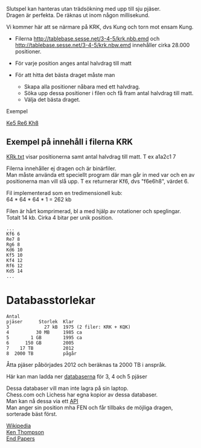 Slutspel kan hanteras utan trädsökning med upp till sju pjäser.  
Dragen är perfekta. 
De räknas ut inom någon millisekund.  

Vi kommer här att se närmare på KRK, dvs Kung och torn mot ensam Kung.

* Filerna http://tablebase.sesse.net/3-4-5/krk.nbb.emd och http://tablebase.sesse.net/3-4-5/krk.nbw.emd innehåller cirka 28.000 positioner.

* För varje position anges antal halvdrag till matt 
* För att hitta det bästa draget måste man
    * Skapa alla positioner nåbara med ett halvdrag.
    * Söka upp dessa positioner i filen och få fram antal halvdrag till matt.
    * Välja det bästa draget. 

Exempel 

[Ke5 Re6 Kh8](https://syzygy-tables.info/?fen=7k/8/4R3/4K3/8/8/8/8_w_-_-_0_1)

## Exempel på innehåll i filerna KRK

[KRk.txt](KRk.txt) visar positionerna samt antal halvdrag till matt. T ex a1a2c1 7

Filerna innehåller ej dragen och är binärfiler.  
Man måste använda ett speciellt program där man går in med var och en av positionerna man vill slå upp. T ex returnerar Kf6, dvs "f6e6h8", värdet 6.  

Fil implementerad som en tredimensionell kub:  
64 * 64 * 64 * 1 = 262 kb  

Filen är hårt komprimerad, bl a med hjälp av rotationer och speglingar.  
Totalt 14 kb. Cirka 4 bitar per unik position.  

```
...
Kf6 6
Re7 8
Rg6 8
Kd6 10
Kf5 10
Kf4 12
Rf6 12
Kd5 14
...
```

# Databasstorlekar

```
Antal
pjäser      Storlek  Klar
3             27 kB  1975 (2 filer: KRK + KQK)
4          30 MB     1985 ca
5        1 GB        1995 ca
6      150 GB        2005
7    17 TB           2012
8  2000 TB           pågår
```

Åtta pjäser påbörjades 2012 och beräknas ta 2000 TB i anspråk.

Här kan man ladda ner [databaserna](http://tablebase.sesse.net/3-4-5/) för 3, 4 och 5 pjäser

Dessa databaser vill man inte lagra på sin laptop.  
Chess.com och Lichess har egna kopior av dessa databaser.  
Man kan nå dessa via ett [API](https://tablebase.lichess.ovh/standard?fen=7k/8/4R3/4K3/8/8/8/8%20w%20-%20-%200%201)  
Man anger sin position mha FEN och får tillbaks de möjliga dragen, sorterade bäst först.

[Wikipedia](https://en.wikipedia.org/wiki/Endgame_tablebase)  
[Ken Thompson](https://en.wikipedia.org/wiki/Ken_Thompson)  
[End Papers](https://web.archive.org/web/20090325093618/http://www.gadycosteff.com/eg/eg52.pdf)  